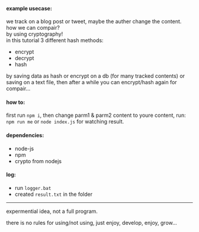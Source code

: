 #### example usecase:
we track on a blog post or tweet, maybe the auther change the content. how we can compair?\
by using cryptography!\
in this tutorial 3 different hash methods:
- encrypt
- decrypt
- hash

by saving data as hash or encrypt on a db (for many tracked contents) or saving on a text file, then after a while you can encrypt/hash again for compair...

#### how to:
first run `npm i`, then change parm1 & parm2 content to youre content, run: `npm run me` or `node index.js` for watching result.

#### dependencies:
- node-js
- npm
- crypto from nodejs

#### log:
- run `logger.bat`
- created `result.txt` in the folder

---

expermential idea, not a full program.

there is no rules for using/not using, just enjoy, develop, enjoy, grow...
